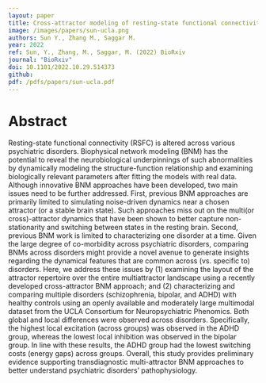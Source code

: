 ```yaml
---
layout: paper
title: Cross-attractor modeling of resting-state functional connectivity in psychiatric disorders reveals disturbances in excitation, inhibition, and energy gaps
image: /images/papers/sun-ucla.png
authors: Sun Y., Zhang M., Saggar M.
year: 2022
ref: Sun, Y., Zhang, M., Saggar, M. (2022) BioRxiv
journal: "BioRxiv"
doi: 10.1101/2022.10.29.514373
github:
pdf: /pdfs/papers/sun-ucla.pdf
---
```


# Abstract
Resting-state functional connectivity (RSFC) is altered across various psychiatric disorders. Biophysical network modeling (BNM) has the potential to reveal the neurobiological underpinnings of such abnormalities by dynamically modeling the structure-function relationship and examining biologically relevant parameters after fitting the models with real data. Although innovative BNM approaches have been developed, two main issues need to be further addressed. First, previous BNM approaches are primarily limited to simulating noise-driven dynamics near a chosen attractor (or a stable brain state). Such approaches miss out on the multi(or cross)-attractor dynamics that have been shown to better capture non-stationarity and switching between states in the resting brain. Second, previous BNM work is limited to characterizing one disorder at a time. Given the large degree of co-morbidity across psychiatric disorders, comparing BNMs across disorders might provide a novel avenue to generate insights regarding the dynamical features that are common across (vs. specific to) disorders. Here, we address these issues by (1) examining the layout of the attractor repertoire over the entire multiattractor landscape using a recently developed cross-attractor BNM approach; and (2) characterizing and comparing multiple disorders (schizophrenia, bipolar, and ADHD) with healthy controls using an openly available and moderately large multimodal dataset from the UCLA Consortium for Neuropsychiatric Phenomics. Both global and local differences were observed across disorders. Specifically, the highest local excitation (across groups) was observed in the ADHD group, whereas the lowest local inhibition was observed in the bipolar group. In line with these results, the ADHD group had the lowest switching costs (energy gaps) across groups. Overall, this study provides preliminary evidence supporting transdiagnostic multi-attractor BNM approaches to better understand psychiatric disorders’ pathophysiology.
